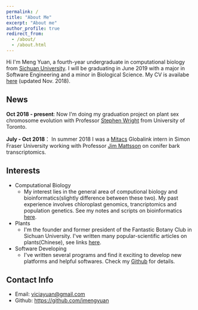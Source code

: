 ```yaml
---
permalink: /
title: "About Me"
excerpt: "About me"
author_profile: true
redirect_from: 
  - /about/
  - /about.html
---
```


Hi I'm Meng Yuan, a fourth-year undergraduate in computational biology from [Sichuan University](http://en.scu.edu.cn/). I will be graduating in June 2019 with a major in Software Engineering and a minor in Biological Science. My CV is availabe [here](https://imengyuan.github.io/files/CV_MengYuan_Nov2018.pdf) (updated Nov. 2018).


## News

__Oct 2018 - present__: Now I'm doing my graduation project on plant sex chromosome evolution with Professor [Stephen Wright](http://www.eeb.utoronto.ca/people/d-faculty/Wright.htm?quot;%20title=) from University of Toronto.

__July - Oct 2018__： In summer 2018 I was a [Mitacs](https://www.mitacs.ca/en/programs/globalink/globalink-research-internship) Globalink intern in Simon Fraser University working with Professor [Jim Mattsson](https://www.sfu.ca/biology/people/profiles/jmattsso.html) on conifer bark transcriptomics. 


## Interests
* Computational Biology
  * My interest lies in the general area of computional biology and bioinformatics(slightly difference between these two). My past experience involves chloroplast genomics, trancriptomics and population genetics. See my notes and scripts on bioinformatics [here](https://github.com/imengyuan/Bioinfo-pipelines).
* Plants
  * I'm the founder and former president of the Fantastic Botany Club in Sichuan University. I've written many popular-scientific articles on plants(Chinese), see links [here](https://imengyuan.github.io/blog/2018-03-23-plant-articles/).
* Software Developing
  * I've written several programs and find it exciting to develop new platforms and helpful softwares. Check my [Github](https://github.com/imengyuan) for details.  

## Contact Info
* Email: viciayuan@gmail.com
* Github: https://github.com/imengyuan



